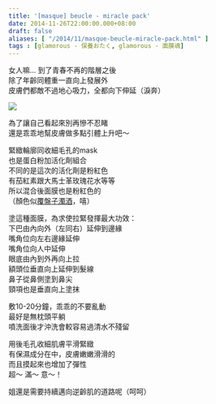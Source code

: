 ```yaml
---
title: '[masque] beucle - miracle pack'
date: 2014-11-26T22:00:00.000+08:00
draft: false
aliases: [ "/2014/11/masque-beucle-miracle-pack.html" ]
tags : [glamorous - 保養おたく, glamorous - 面膜魂]
---
```


女人嘛... 到了青春不再的階層之後  
除了年齡同體重一直向上發展外  
皮膚們都敵不過地心吸力，全都向下伸延（淚奔）  

![](/images/beuclepack.jpg)

為了讓自己看起來別再慘不忍睹  
還是乖乖地幫皮膚做多點引體上升吧～  
  
緊緻輪廓同收細毛孔的mask  
也是蛋白粉加活化劑組合  
不同的是這次的活化劑是粉紅色  
有茄紅素跟大馬士革玫瑰花水等等  
所以混合後面膜也是粉紅色的  
（顏色似[覆盤子濁酒](https://hidie.net/busanjj4n/)，嘻）  
  
塗這種面膜，為求使拉緊發揮最大功效：  
下巴由內向外（左同右）延伸到邊緣  
嘴角位向左右邊緣延伸  
嘴角位向人中延伸  
眼底由內到外再向上拉  
額頭位垂直向上延伸到髮線  
鼻子從鼻側塗到鼻尖  
頸項也是垂直向上塗抹  
  
敷10-20分鐘，乖乖的不要亂動  
最好是無枕頭平躺  
噴洗面後才沖洗會較容易過清水不殘留  
  
用後毛孔收細肌膚平滑緊緻  
有保濕成分在中，皮膚嫩嫩滑滑的  
而且摸起來也增加了彈性  
超～ 滿～ 意～！  
  
姐還是需要持續邁向逆齡肌的道路呢（呵呵）

